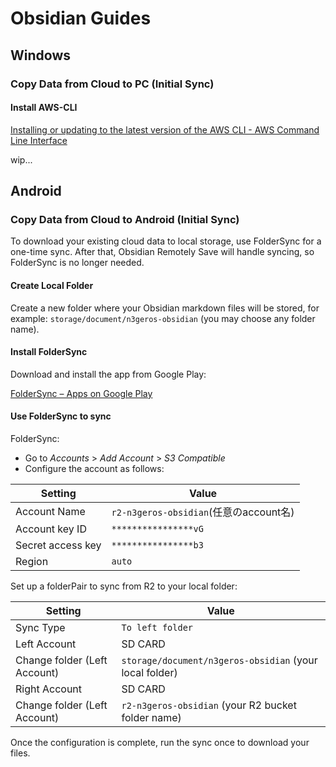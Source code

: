 # Obsidian Guides

## Windows

### Copy Data from Cloud to PC  (Initial Sync)

#### Install AWS-CLI

[Installing or updating to the latest version of the AWS CLI - AWS Command Line Interface](https://docs.aws.amazon.com/cli/latest/userguide/getting-started-install.html)

wip...

## Android

### Copy Data from Cloud to Android  (Initial Sync)

To download your existing cloud data to local storage, use FolderSync for a one-time sync. After that, Obsidian Remotely Save will handle syncing, so FolderSync is no longer needed.

#### Create Local Folder

Create a new folder where your Obsidian markdown files will be stored, for example: `storage/document/n3geros-obsidian` (you may choose any folder name).

#### Install FolderSync

Download and install the app from Google Play:

[FolderSync – Apps on Google Play](https://play.google.com/store/apps/details?id=dk.tacit.android.foldersync.lite&pcampaignid=web_share)

#### Use FolderSync to sync

FolderSync:

- Go to _Accounts_ > _Add Account_ > _S3 Compatible_
- Configure the account as follows:

| Setting           | Value                                  |
| ----------------- | -------------------------------------- |
| Account Name      | `r2-n3geros-obsidian`(任意のaccount名) |
| Account key ID    | `****************vG`                   |
| Secret access key | `****************b3`                   |
| Region            | `auto`                                 |

Set up a folderPair to sync from R2 to your local folder:

| Setting                      | Value                                                   |
| ---------------------------- | ------------------------------------------------------- |
| Sync Type                    | `To left folder`                                        |
| Left Account                 | SD CARD                                                 |
| Change folder (Left Account) | `storage/document/n3geros-obsidian` (your local folder) |
| Right Account                | SD CARD                                                 |
| Change folder (Left Account) | `r2-n3geros-obsidian` (your R2 bucket folder name)      |

Once the configuration is complete, run the sync once to download your files.
